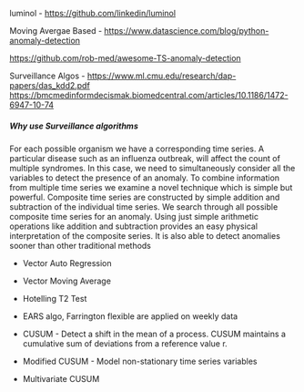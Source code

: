 luminol - https://github.com/linkedin/luminol

Moving Avergae Based - https://www.datascience.com/blog/python-anomaly-detection

https://github.com/rob-med/awesome-TS-anomaly-detection
 
Surveillance Algos - https://www.ml.cmu.edu/research/dap-papers/das_kdd2.pdf <br/>
https://bmcmedinformdecismak.biomedcentral.com/articles/10.1186/1472-6947-10-74 <br/>

##### Why use Surveillance algorithms
For each possible organism we have a corresponding time series. A particular disease such as an influenza outbreak, will affect the count of multiple syndromes. In this case, we need to simultaneously consider all the variables to detect the presence of an anomaly. To combine information from multiple time series we examine a novel technique which is simple but powerful. Composite time series are constructed by simple addition and subtraction of the individual time series. We search through all possible composite time series for an anomaly. Using just simple arithmetic operations like addition and subtraction provides an easy physical interpretation of the composite series. It is also able to detect anomalies sooner than other traditional methods
* Vector Auto Regression
* Vector Moving Average
* Hotelling T2 Test

* EARS algo, Farrington flexible are applied on weekly data
* CUSUM - Detect a shift in the mean of a process. CUSUM maintains a cumulative sum of deviations from a reference value r.
* Modified CUSUM - Model non-stationary time series variables
* Multivariate CUSUM






